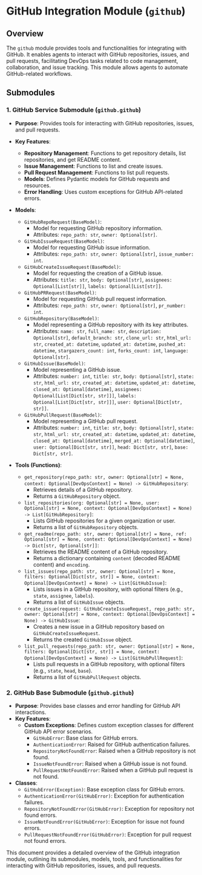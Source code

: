 # GitHub Integration Module (`github`)

## Overview

The `github` module provides tools and functionalities for integrating with GitHub. It enables agents to interact with GitHub repositories, issues, and pull requests, facilitating DevOps tasks related to code management, collaboration, and issue tracking. This module allows agents to automate GitHub-related workflows.

## Submodules

### 1. GitHub Service Submodule (`github.github`)

- **Purpose**: Provides tools for interacting with GitHub repositories, issues, and pull requests.
- **Key Features**:
    - **Repository Management**: Functions to get repository details, list repositories, and get README content.
    - **Issue Management**: Functions to list and create issues.
    - **Pull Request Management**: Functions to list pull requests.
    - **Models**: Defines Pydantic models for GitHub requests and resources.
    - **Error Handling**: Uses custom exceptions for GitHub API-related errors.
- **Models**:
    - `GitHubRepoRequest(BaseModel)`:
        - Model for requesting GitHub repository information.
        - Attributes: `repo_path: str`, `owner: Optional[str]`.
    - `GitHubIssueRequest(BaseModel)`:
        - Model for requesting GitHub issue information.
        - Attributes: `repo_path: str`, `owner: Optional[str]`, `issue_number: int`.
    - `GitHubCreateIssueRequest(BaseModel)`:
        - Model for requesting the creation of a GitHub issue.
        - Attributes: `title: str`, `body: Optional[str]`, `assignees: Optional[List[str]]`, `labels: Optional[List[str]]`.
    - `GitHubPRRequest(BaseModel)`:
        - Model for requesting GitHub pull request information.
        - Attributes: `repo_path: str`, `owner: Optional[str]`, `pr_number: int`.
    - `GitHubRepository(BaseModel)`:
        - Model representing a GitHub repository with its key attributes.
        - Attributes: `name: str`, `full_name: str`, `description: Optional[str]`, `default_branch: str`, `clone_url: str`, `html_url: str`, `created_at: datetime`, `updated_at: datetime`, `pushed_at: datetime`, `stargazers_count: int`, `forks_count: int`, `language: Optional[str]`.
    - `GitHubIssue(BaseModel)`:
        - Model representing a GitHub issue.
        - Attributes: `number: int`, `title: str`, `body: Optional[str]`, `state: str`, `html_url: str`, `created_at: datetime`, `updated_at: datetime`, `closed_at: Optional[datetime]`, `assignees: Optional[List[Dict[str, str]]]`, `labels: Optional[List[Dict[str, str]]]`, `user: Optional[Dict[str, str]]`.
    - `GitHubPullRequest(BaseModel)`:
        - Model representing a GitHub pull request.
        - Attributes: `number: int`, `title: str`, `body: Optional[str]`, `state: str`, `html_url: str`, `created_at: datetime`, `updated_at: datetime`, `closed_at: Optional[datetime]`, `merged_at: Optional[datetime]`, `user: Optional[Dict[str, str]]`, `head: Dict[str, str]`, `base: Dict[str, str]`.

- **Tools (Functions)**:
    - `get_repository(repo_path: str, owner: Optional[str] = None, context: Optional[DevOpsContext] = None) -> GitHubRepository`:
        - Retrieves details of a GitHub repository.
        - Returns a `GitHubRepository` object.
    - `list_repositories(org: Optional[str] = None, user: Optional[str] = None, context: Optional[DevOpsContext] = None) -> List[GitHubRepository]`:
        - Lists GitHub repositories for a given organization or user.
        - Returns a list of `GitHubRepository` objects.
    - `get_readme(repo_path: str, owner: Optional[str] = None, ref: Optional[str] = None, context: Optional[DevOpsContext] = None) -> Dict[str, Optional[str]]`:
        - Retrieves the README content of a GitHub repository.
        - Returns a dictionary containing `content` (decoded README content) and `encoding`.
    - `list_issues(repo_path: str, owner: Optional[str] = None, filters: Optional[Dict[str, str]] = None, context: Optional[DevOpsContext] = None) -> List[GitHubIssue]`:
        - Lists issues in a GitHub repository, with optional filters (e.g., `state`, `assignee`, `labels`).
        - Returns a list of `GitHubIssue` objects.
    - `create_issue(request: GitHubCreateIssueRequest, repo_path: str, owner: Optional[str] = None, context: Optional[DevOpsContext] = None) -> GitHubIssue`:
        - Creates a new issue in a GitHub repository based on `GitHubCreateIssueRequest`.
        - Returns the created `GitHubIssue` object.
    - `list_pull_requests(repo_path: str, owner: Optional[str] = None, filters: Optional[Dict[str, str]] = None, context: Optional[DevOpsContext] = None) -> List[GitHubPullRequest]`:
        - Lists pull requests in a GitHub repository, with optional filters (e.g., `state`, `head`, `base`).
        - Returns a list of `GitHubPullRequest` objects.

### 2. GitHub Base Submodule (`github.github`)

- **Purpose**: Provides base classes and error handling for GitHub API interactions.
- **Key Features**:
    - **Custom Exceptions**: Defines custom exception classes for different GitHub API error scenarios.
        - `GitHubError`: Base class for GitHub errors.
        - `AuthenticationError`: Raised for GitHub authentication failures.
        - `RepositoryNotFoundError`: Raised when a GitHub repository is not found.
        - `IssueNotFoundError`: Raised when a GitHub issue is not found.
        - `PullRequestNotFoundError`: Raised when a GitHub pull request is not found.
- **Classes**:
    - `GitHubError(Exception)`: Base exception class for GitHub errors.
    - `AuthenticationError(GitHubError)`: Exception for authentication failures.
    - `RepositoryNotFoundError(GitHubError)`: Exception for repository not found errors.
    - `IssueNotFoundError(GitHubError)`: Exception for issue not found errors.
    - `PullRequestNotFoundError(GitHubError)`: Exception for pull request not found errors.

This document provides a detailed overview of the GitHub integration module, outlining its submodules, models, tools, and functionalities for interacting with GitHub repositories, issues, and pull requests.